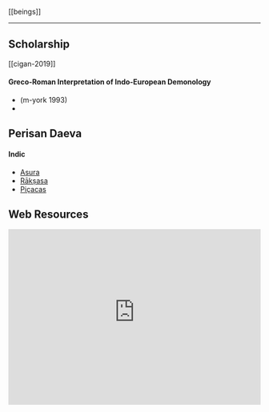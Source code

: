 [[beings]]

---

## Scholarship
[[cigan-2019]]

#### Greco-Roman Interpretation of Indo-European Demonology

- (m-york 1993)
- 
## Perisan Daeva

#### Indic
- [Asura](asura.md)
- [Rākṣasa](raksasa.md)
- [Piçacas](picacas.md)


## Web Resources
<iframe width="100%" height="350" frameborder="0" allow="accelerometer; autoplay; clipboard-write; encrypted-media; gyroscope; picture-in-picture" allowfullscreen src="https://www.indo-european-connection.com/religion/creatures/daemon-daeva"></iframe>